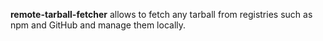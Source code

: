 **remote-tarball-fetcher** allows to fetch any tarball from registries such as npm and GitHub and manage them locally.